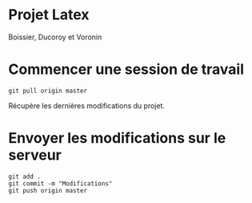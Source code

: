 # Projet Latex
Boissier, Ducoroy et Voronin

# Commencer une session de travail
```
git pull origin master 
```
Récupère les dernières modifications du projet.

# Envoyer les modifications sur le serveur
```
git add .
git commit -m "Modifications"
git push origin master
```
